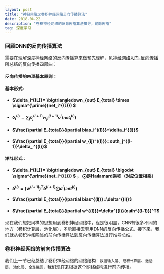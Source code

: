 ```yaml
---
layout: post
title: "神经网络之卷积神经网络反向传播算法"
date: 2018-08-22
description: "卷积神经网络的反向传播算法推导，前向传播"
tag: 深度学习
---
```




### 回顾DNN的反向传播算法

需要在理解深度神经网络的反向传播算来做预先理解，见[神经网络入门-反向传播](https://sevenold.github.io/2018/08/DL-back-propagation/)所总结的反向传播四部曲：

#### **反向传播的四项基本原则**：

#### 基本形式:

- #### $\delta_i^{(L)}= \bigtriangledown_{out} E_{total} \times   \sigma^{\prime}(net_i^{(L)}) $

- #### $\delta_i^{(l)} = \sum_j \delta_j^{(l+1)} w_{ji}^{(l+1)}  \sigma^{\prime}(net_i^{(l)})$

- #### $\frac{\partial E_{total}}{\partial bias_i^{(l)}}=\delta_i^{(l)}$

- #### $\frac{\partial E_{total}}{\partial w_{ij}^{(l)}}=outh_j^{(l-1)}\delta_i^{(l)}$

#### 矩阵形式：

- #### $\delta_i^{(L)}= \bigtriangledown_{out} E_{total} \bigodot   \sigma^{\prime}(net_i^{(L)}) $ ， $\bigodot$是Hadamard乘积（对应位置相乘）

- #### $\delta^{(l)} = (w^{(l+1)})^T \delta^{(l+1)} \bigodot  \sigma^{\prime}(net^{(l)})$

- #### $\frac{\partial E_{total}}{\partial bias^{(l)}}=\delta^{(l)}$

- #### $\frac{\partial E_{total}}{\partial w^{(l)}}=\delta^{(l)}(outh^{(l-1)})^T$

现在我们想把同样的思想用到卷积神经网络中，但是很明显，CNN有很多不同的地方（卷积计算层，池化层），不能直接去套用DNN的反向传播公式。接下来，我们就从卷积神经网络的前向传播算法到反向传播算法进行推导总结。



### 卷积神经网络的前向传播算法

我们上一节已经总结了卷积神经网络的网络结构：`数据输入层`、`卷积计算层`、`激活层`、`池化层`、`全连接层`，我们现在来根据这个网络结构进行前向传播。



